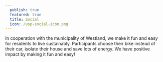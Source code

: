 ```yaml
---
  publish: true
  featured: true
  title: Social
  icon: /usp-social-icon.png
---
```


In cooperation with the municipality of Westland, we make it fun and easy for residents to live sustainably. Participants choose their bike instead of their car, isolate their house and save lots of energy. We have positive impact by making it fun and easy!
